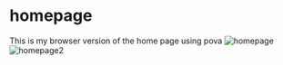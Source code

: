 # homepage
This is my browser version of the home page using pova
![homepage](https://user-images.githubusercontent.com/122676310/212478622-9d645ab1-117c-4a0e-a00c-5e07582c9eb3.png)
![homepage2](https://user-images.githubusercontent.com/122676310/212478629-93308f19-b789-47fa-8cde-27fbd9e63278.png)

